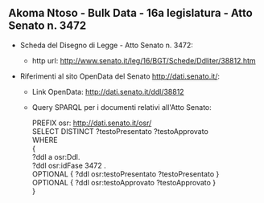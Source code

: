 ## Akoma Ntoso - Bulk Data - 16a legislatura - Atto Senato n. 3472 ##

* Scheda del Disegno di Legge - Atto Senato n. 3472:
	* http url: http://www.senato.it/leg/16/BGT/Schede/Ddliter/38812.htm

* Riferimenti al sito OpenData del Senato http://dati.senato.it/:
	* Link OpenData: http://dati.senato.it/ddl/38812
	* Query SPARQL per i documenti relativi all'Atto Senato:

        PREFIX osr: <http://dati.senato.it/osr/>  
		SELECT DISTINCT ?testoPresentato ?testoApprovato  
		WHERE  
		{  
		    ?ddl a osr:Ddl.  
		    ?ddl osr:idFase 3472 .  
		    OPTIONAL { ?ddl osr:testoPresentato ?testoPresentato }  
		    OPTIONAL { ?ddl osr:testoApprovato ?testoApprovato }  
		}
		